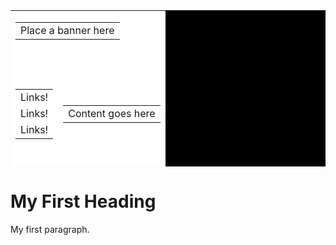 

<html>
<body>
<table cellspacing="1" cellpadding="0" border="0"
 bgcolor="black" id="shell" height="250" width="400">
   <tr height="50">
      <td colspan="2" bgcolor="white">
         <table title="Banner" id="banner" border="0">
            <tr><td>Place a banner here</td></tr>
         </table>
      </td>
   </tr>
   <tr height="200">
      <td bgcolor="white">
         <table id="navigation" title="Navigation" border="0">
            <tr><td>Links!</td></tr>
            <tr><td>Links!</td></tr>
            <tr><td>Links!</td></tr>
         </table>
      </td><td bgcolor="white">
         <table title="Content" id="content" border="0">
            <tr><td>Content goes here</td></tr>
         </table>
      </td>
   </tr>
</table>
<h1>My First Heading</h1>

<p>My first paragraph.</p>

</body>
</html>
